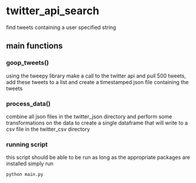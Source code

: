 # twitter_api_search
find tweets containing a user specified string

## main functions
### goop_tweets()
using the tweepy library make a call to the twitter api and pull 500 tweets, add these tweets to a list and create a timestamped json file containing the tweets
### process_data()
combine all json files in the twitter_json directory and perform some transformations on the data to create a single dataframe that will write to a csv file in the twitter_csv directory
### running script
this script should be able to be run as long as the appropriate packages are installed simply run      
```
python main.py
```
